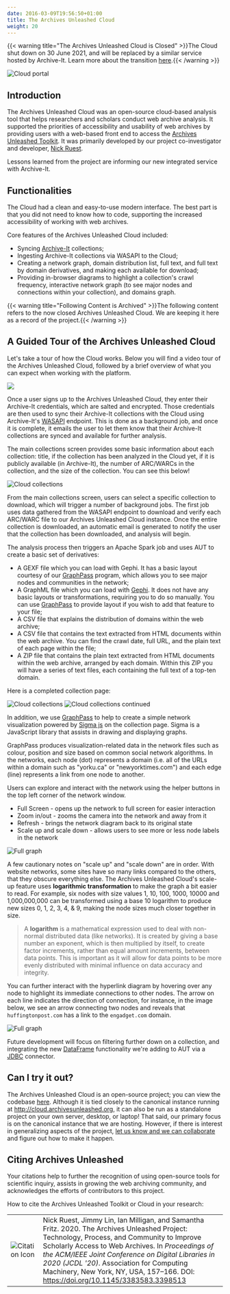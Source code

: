 ```yaml
---
date: 2016-03-09T19:56:50+01:00
title: The Archives Unleashed Cloud
weight: 20
---
```


{{< warning title="The Archives Unleashed Cloud is Closed" >}}The Cloud shut down on 30 June 2021, and will be replaced by a similar service hosted by Archive-It. Learn more about the transition [here](https://news.archivesunleashed.org/archives-unleashed-and-archive-it-to-support-web-archival-research-at-scale-30e81a41f1d3?source=collection_home---------3----------------------------).{{< /warning >}}

![Cloud portal](/images/portal.png)

## Introduction

The Archives Unleashed Cloud was an open-source cloud-based analysis tool that helps researchers and scholars conduct web archive analysis. It supported the priorities of accessibility and usability of web archives by providing users with a web-based front end to access the [Archives Unleashed Toolkit](/aut). It was primarily developed by our project co-investigator and developer, [Nick Ruest](http://ruebot.net/).

Lessons learned from the project are informing our new integrated service with Archive-It.

## Functionalities

The Cloud had a clean and easy-to-use modern interface. The best part is that you did not need to know how to code, supporting the increased accessibility of working with web archives.

Core features of the Archives Unleashed Cloud included:

* Syncing [Archive-It](https://archive-it.org) collections;
* Ingesting Archive-It collections via WASAPI to the Cloud;
* Creating a network graph, domain distribution list, full text, and full text by domain derivatives, and making each available for download;
* Providing in-browser diagrams to highlight a collection's crawl frequency, interactive network graph (to see major nodes and connections within your collection), and domains graph. 

{{< warning title="Following Content is Archived" >}}The following content refers to the now closed Archives Unleashed Cloud. We are keeping it here as a record of the project.{{< /warning >}}


## A Guided Tour of the Archives Unleashed Cloud

Let's take a tour of how the Cloud works. Below you will find a video tour of the Archives Unleashed Cloud, followed by a brief overview of what you can expect when working with the platform.

[![](http://img.youtube.com/vi/BHP51tUhBFs/0.jpg)](http://www.youtube.com/watch?v=BHP51tUhBFs "Archives Unleashed Cloud Tour")

Once a user signs up to the Archives Unleashed Cloud, they enter their Archive-It credentials, which are salted and encrypted. Those credentials are then used to sync their Archive-It collections with the Cloud using Archive-It's [WASAPI](https://github.com/WASAPI-Community/data-transfer-apis) endpoint. This is done as a background job, and once it is complete, it emails the user to let them know that their Archive-It collections are synced and available for further analysis. 

The main collections screen provides some basic information about each collection: title, if the collection has been analyzed in the Cloud yet, if it is publicly available (in Archive-It), the number of ARC/WARCs in the collection, and the size of the collection. You can see this below!

![Cloud collections](/images/cloud-collections.png)

From the main collections screen, users can select a specific collection to download, which will trigger a number of background jobs. The first job uses data gathered from the WASAPI endpoint to download and verify each ARC/WARC file to our Archives Unleashed Cloud instance. Once the entire collection is downloaded, an automatic email is generated to notify the user that the collection has been downloaded, and analysis will begin. 

The analysis process then triggers an Apache Spark job and uses AUT to create a basic set of derivatives:

* A GEXF file which you can load with Gephi. It has a basic layout courtesy of our [GraphPass](https://github.com/archivesunleashed/graphpass) program, which allows you to see major nodes and communities in the network;
* A GraphML file which you can load with [Gephi](https://gephi.org/). It does not have any basic layouts or transformations, requiring you to do so manually. You can use [GraphPass](https://github.com/archivesunleashed/graphpass) to provide layout if you wish to add that feature to your file;
* A CSV file that explains the distribution of domains within the web archive;
* A CSV file that contains the text extracted from HTML documents within the web archive. You can find the crawl date, full URL, and the plain text of each page within the file;
* A ZIP file that contains the plain text extracted from HTML documents within the web archive, arranged by each domain. Within this ZIP you will have a series of text files, each containing the full text of a top-ten domain.

Here is a completed collection page:

![Cloud collections](/images/cloud-interface1.png)
![Cloud collections continued](/images/cloud-interface2.png)

In addition, we use [GraphPass](https://github.com/archivesunleashed/graphpass) to help to create a simple network visualization powered by [Sigma js](http://sigmajs.org/) on the collection page. Sigma is a JavaScript library that assists in drawing and displaying graphs. 

GraphPass produces visualization-related data in the network files such as colour, position and size based on common social network algorithms. In the networks, each node (dot) represents a domain (i.e. all of the URLs within a domain such as "yorku.ca" or "newyorktimes.com") and each edge (line) represents a link from one node to another.

Users can explore and interact with the network using the helper buttons in the top left corner of the network window. 

* Full Screen - opens up the network to full screen for easier interaction
* Zoom in/out - zooms the camera into the network and away from it
* Refresh - brings the network diagram back to its original state
* Scale up and scale down - allows users to see more or less node labels in the network

![Full graph](/images/AUK-graphfull.png)

A few cautionary notes on "scale up" and "scale down" are in order. With website networks, some sites have so many links compared to the others, that they obscure everything else. The Archives Unleashed Cloud's scale-up feature uses **logarithmic transformation** to make the graph a bit easier to read. For example, six nodes with size values 1, 10, 100, 1000, 10000 and 1,000,000,000 can be transformed using a base 10 logarithm to produce new sizes 0, 1, 2, 3, 4, & 9, making the node sizes much closer together in size. 

> A **logarithm** is a mathematical expression used to deal with non-normal distributed data (like networks). It is created by giving a base number an exponent, which is then multiplied by itself, to create factor increments, rather than equal amount increments, between data points. This is important as it will allow for data points to be more evenly distributed with minimal influence on data accuracy and integrity.

You can further interact with the hyperlink diagram by hovering over any node to highlight its immediate connections to other nodes. The arrow on each line indicates the direction of connection, for instance, in the image below, we see an arrow connecting two nodes and reveals that `huffingtonpost.com` has a link to the `engadget.com` domain.

![Full graph](/images/AUK-graph-zoomin.png)

Future development will focus on filtering further down on a collection, and integrating the new [DataFrame](https://spark.apache.org/docs/latest/sql-programming-guide.html) functionality we're adding to AUT via a [JDBC](https://en.wikipedia.org/wiki/JDBC_driver) connector.

## Can I try it out?

The Archives Unleashed Cloud is an open-source project; you can view the codebase [here](http://github.com/archivesunleashed/auk). Although it is tied closely to the canonical instance running at <http://cloud.archivesunleashed.org>, it can also be run as a standalone project on your own server, desktop, or laptop! That said, our primary focus is on the canonical instance that we are hosting. However, if there is interest in generalizing aspects of the project, [let us know and we can collaborate](https://archivesunleashed.org/get-involved/) and figure out how to make it happen.

## Citing Archives Unleashed

Your citations help to further the recognition of using open-source tools for scientific inquiry, assists in growing the web archiving community, and acknowledges the efforts of contributors to this project.

How to cite the Archives Unleashed Toolkit or Cloud in your research:

|    |   |
|----|---|
|![Citation Icon](/images/au-citation-icon.png)| Nick Ruest, Jimmy Lin, Ian Milligan, and Samantha Fritz. 2020. The Archives Unleashed Project: Technology, Process, and Community to Improve Scholarly Access to Web Archives. In _Proceedings of the ACM/IEEE Joint Conference on Digital Libraries in 2020 (JCDL '20)_. Association for Computing Machinery, New York, NY, USA, 157–166. DOI: https://doi.org/10.1145/3383583.3398513 |